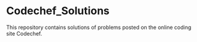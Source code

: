 # Codechef_Solutions
This repository contains solutions of problems posted on the online coding site Codechef.
